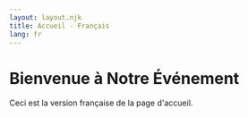 ```yaml
---
layout: layout.njk
title: Accueil - Français
lang: fr
---
```

# Bienvenue à Notre Événement
Ceci est la version française de la page d'accueil.
